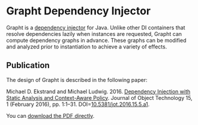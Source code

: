 <head>
<title>About</title>
</head>

# Grapht Dependency Injector

Grapht is a [dependency injector](http://en.wikipedia.org/wiki/Dependency_injection) for Java.
Unlike other DI containers that resolve dependencies lazily when instances are requested, Grapht
can compute dependency graphs in advance.  These graphs can be modified and analyzed prior to
instantiation to achieve a variety of effects.

## Publication

The design of Grapht is described in the following paper:

Michael D. Ekstrand and Michael Ludwig. 2016. [Dependency Injection with Static Analysis and Context-Aware Policy](http://md.ekstrandom.net/research/pubs/grapht/). 
Journal of Object Technology 15, 1 (February 2016), pp. 1:1–31.
DOI=[10.5381/jot.2016.15.5.a1](http://dx.doi.org/10.5381/jot.2016.15.5.a1).

You can [download the PDF directly](jot-paper.pdf).
